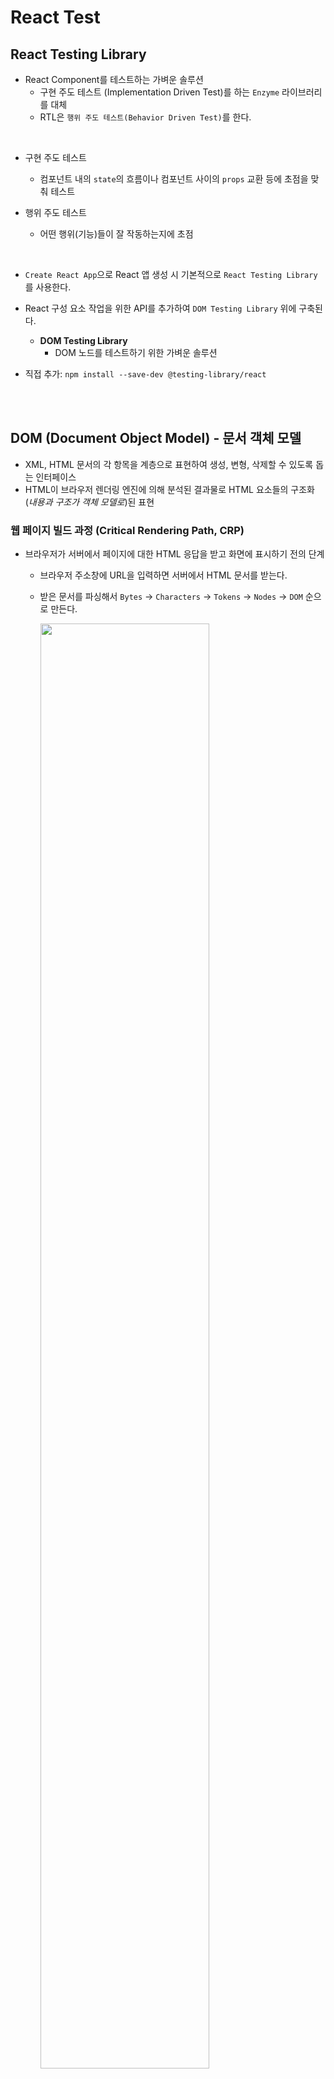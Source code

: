 # React Test

## React Testing Library

- React Component를 테스트하는 가벼운 솔루션
  - 구현 주도 테스트 (Implementation Driven Test)를 하는 `Enzyme` 라이브러리를 대체
  - RTL은 `행위 주도 테스트(Behavior Driven Test)`를 한다.

<br>

- 구현 주도 테스트
  - 컴포넌트 내의 `state`의 흐름이나 컴포넌트 사이의 `props` 교환 등에 초점을 맞춰 테스트

- 행위 주도 테스트
  - 어떤 행위(기능)들이 잘 작동하는지에 초점

<br>

- `Create React App`으로 React 앱 생성 시 기본적으로 `React Testing Library`를 사용한다.
- React 구성 요소 작업을 위한 API를 추가하여 `DOM Testing Library` 위에 구축된다.
  - **DOM Testing Library**
    - DOM 노드를 테스트하기 위한 가벼운 솔루션

- 직접 추가: `npm install --save-dev @testing-library/react`

<br><br>

## DOM (Document Object Model) - 문서 객체 모델

- XML, HTML 문서의 각 항목을 계층으로 표현하여 생성, 변형, 삭제할 수 있도록 돕는 인터페이스
- HTML이 브라우저 렌더링 엔진에 의해 분석된 결과물로 HTML 요소들의 구조화(*내용과 구조가 객체 모델로*)된 표현

### 웹 페이지 빌드 과정 (Critical Rendering Path, CRP)

- 브라우저가 서버에서 페이지에 대한 HTML 응답을 받고 화면에 표시하기 전의 단계
  - 브라우저 주소창에 URL을 입력하면 서버에서 HTML 문서를 받는다.
  - 받은 문서를 파싱해서 `Bytes` -> `Characters` -> `Tokens` -> `Nodes` -> `DOM` 순으로 만든다.

    <img src="01_React/img/rendering_test1.PNG" width="77%" />

- 웹 브라우저가 HTML 문서를 읽고, 스타일을 입힌 후 뷰포트에 표시하기까지의 과정
- [브라우저 렌더링 정리](https://github.com/in3166/TIL2/blob/main/docs/05_ETC/%EB%B8%8C%EB%9D%BC%EC%9A%B0%EC%A0%80_%EB%A0%8C%EB%8D%94%EB%A7%81.md)

<img src="01_React/img/cra_path.PNG" width="77%" />

<br>

- 과정 요약
  - DOM 트리까지
    - 문서를 읽어 파싱하고 어떤 내용을 페이지에 렌더링할지 결정
    - HTML, CSS + JavaScript

  - 렌더 트리 단계
    - 브라우저가 DOM과 CSSOM을 결합
    - 화면에 보이는 모든 콘텐츠와 스타일 정보를 포함하는 최종 렌더링 트리를 출력
    - 화면에 표시되는 모든 노드의 콘텐츠 및 스타일 정보를 포함
  
  - 레이아웃
    - 브라우저가 페이지에 표시되는 각 요소의 크기와 위치를 계산하는 단계
  
  - 페인트
    - 브라우저는 레이아웃 결과를 선택하고 픽셀을 화면에 표시한다.

<br>

## 프로젝트 생성하기

`npm create-react-app <project-directory>`

- `babel`, `webpack` 등을 따로 설정해주지 않아도 된다.
  - `babel`: 최신 자바스크립트 문법을 지원하지 않는 브라우저에서도 코드가 실행될 수 있게 변환
  - `webpack`: modern JavaScript application을 위한 `static module bundler`
    - 웹팩이 앱을 처리하면 내부적으로 프로젝트가 필요한 모든 모듈을 맵핑한 `dependency graph`를 빌드하고 하나 이상의 번들을 생성한다.

<br><br>

## Jest

- FaceBook에서 만든 테스팅 프레임 워크
- 최소한의 설정으로 동작, Test Case를 만들어 애플리케이션 코드가 잘 돌아가는지 확인한다.
- 단위(unit) 테스트를 위해 사용

<br>

- `React Testing Library`을 사용해 DOM을 렌더링하고 그 DOM을 `Jest`로 테스팅한다. (ex. RTL: `render()`, Jest: `expect()`)
- 또한, 테스트 코드를 짠 파일을 찾는 역할도 한다.
  - `filename.test.js`, `filename.spec.js`, `/tests`
  - 파일명에 `test`나 `spec`이 있거나 폴더명을 `tests`라고 설정 시 찾을 수 있다.

### Jest 시작하기

- Jest 라이브러리 설치: `npm install jest --save-dev`
- Test 스크립트 변경: `"test": "jest" or "jest --watchAll"`

- 테스트를 작성할 폴더 및 파일 기본 구조 생성

  ```md
  Test -> 단위 테스트 폴더 -> 단위 테스트 파일 '<대상 이름>.test.js'
       -> 통합 테스트 폴더 -> 통합 테스트 파일 '<대상이름>.test.init.js'
  ```

- `CRA`로 프로젝트 생성 시 이미 설치되어 있다.

<br>

### Jest 파일 구조 및 사용법

- `describe`: 여러 관련 테스트를 그룹화
- `it (= test)`: 개별 테스트를 수행하는 곳, 각 테스트를 작은 문장처럼 설명
- `expect`: expect 함수는 값을 테스트할 때마다 사용, matcher와 함께 사용됨
- `matcher`: 다른 방법으로 값을 테스트 하도록 사용 (`toBeTruthy()`, `toStringEqual`() 등)

```js

describe
  test (it){
    expect <-> matcher  
  }

  test (it){
    expect <-> matcher
  }
  //...

// 실제 예제
describe("Product Controller Create", () => {
  beforeEach(() => {
    req.body = newProduct;
  });

  it("should have a createProduct function", () => {
    expect(typeof productController.createProduct).tobe("function");
  });
  // ...
});
```

<br><br>

## React Testing Library 주요 API

- 프로젝트에서 기본 테스트 해보기
`npm test`

```js
// App.test.js
import { render, screen } from '@testing-library/react';
import App from './App';

test('renders learn react link', () => {
  // const {getByText} = render(<App />); 추천하지 않음
  render(<App />);
  const linkElement = screen.getByText(/learn react/i);
  expect(linkElement).toBeInTheDocument(); // element가 document에 존재하는지
});
```

- `render` 함수: DOM에 컴포넌트를 렌더링하느 함수
  - 인자로 렌더링할 컴포넌트를 받음
  - return: RTL에서 제공하는 쿼리함수와 기타 유틸리티 함수를 가진 객체 반환
  - Destructing 문법으로 원하는 쿼리만 가져올 수 있지만 소스 코드가 복잡해질 수 있어 `screen` 객체를 사용한다.
  - 쿼리 함수를 이용해 테스트를 진행

<br>

### 쿼리 함수

- 쿼리: 페이지에서 요소를 찾기 위해 테스트 라이브러리가 제공하는 방법
  - 여러 유형의 쿼리(`get`, `find`, `query`)가 존재
  - 유형 별로 요소의 발견되는지에 따라 오류를 발생시키는지 혹은 `Promise`를 반환하고 다시 시도하는지 다르다.

<br>

- `getBy...`
  - 쿼리에 일치하는 노드 반환
  - 요소가 없거나 둘 이상 일치하면 오류 발생
  - 둘 이상이 예상 되면 `getAllBy` 사용

- `queryBy...`
  - 쿼리에 일치하는 노드를 반환
  - 요소가 없으면 `null` 반환
  - 둘 이상 일치 시 오류 반환
  - 둘 이상 예상 시 `queryAllBy` 사용

- `findBy...`
  - 쿼리에 일치하는 요소 발견되면 `solved`되는 `Promise` 반환
  - 요소가 없거나 기본 제한 시간(1000ms) 후에 둘 이상 요소 발견 시 `reject`된다.
  - 둘 이상 예상 시 `findAllBy` 사용
  - `getBy` + `waitFor`

- `waitFor`: 일정 기간 기다려야 할 때 사용하여 기대가 통과할 때까지 기다릴 수 있다.

| 쿼리 유형 | 0 Matches | 1 Match | > 1 Matches | Retry(Async/Await) |
| -|-|-|-|-|
|`getBy...` | Throw Error | Return Element | Throw Error | X |
|`queryBy...`| Return Null | Return Element | Throw Error | X |
|`findBy...`| Throw Error | Return Element | Throw Error | O |
|Muliple Elements
|`getAllBy...`| Throw Error | Return Array | Return Array | X |
|`queryAllBy...`| Return `[]` | Return Array | Return Array | X |
|`findAllBy...`| Throw Error | Return Array | Return Array | O |

<br><br>

## ESLint Plugins

- 개발자가 규칙을 가지고 코드를 짤 수 있게 도와주는 라이브러리
- 가이드 라인 제시, 문법에 오류 발생 시 알려주는 역할
- 포멧터(Formatter) 역할도 하지만 주요 기능은 문법 오류를 잡아준다.

### ESLint 설치하기

- VSCode에서 `ESLint 익스텐션` 설치
  - CRA 프로젝트는 기본으로 eslint가 설정되어 있지만 VSCode에서 바로 확인할 수 없고 터미널에서 확인 가능

- eslint 설정파일 생성
  - `package.json`의 `eslintConfig` 부분 삭제 후 `.eslintrc.json` 파일 생성

- Testing을 위한 ESLint Plugins 설치
  - Plugins?
    - eslint에서 기본으로 제공하지 않는 규칙들을 플러그인을 통해 사용

  ```terminal
  npm install eslint-plugin-testing-library eslint-plugin-jest-dom --save-dev
  ```

- esilint 설정 파일 추가
  - 'plugins' 항목: 플러그인 추가
  - 'extends' 항목: 추가한 플러그인을 사용하겠다고 규칙 설정
  - 'rule` 항목: 규칙을 직접 변경하고자 할 때 설정

```json
{
  "plugins": ["testing-library", "jest-dom"],
  "extends": [
    "react-app",
    "react-app/jest",
    "plugin:testing-library/react",
    "plugin:jest-dom/recommended"
  ]
}
```

<br>

## Prettier 설치 및 설정

- 주로 코드 형식을 맞추는데 사용
- 코드 포멧터 역할

### Prettier 설치하기

- `npm`으로 설치: 포맷을 공유하면 같이 개발하기 용이
- `VSCode` 익스텐션으로 설치: 혼자 편하게 사용가능

<br><br>

## Test Driven Development (TDD)

- 실제 코드 작성 전 테스트 코드를 먼저 작성
- 그 후, 테스트 코드를 Pass할 수 있는 실제 코드를 작성

### TDD 장점

- 많은 기능을 테스트하기에 코드에 안정성 부여
- 실제 개발하면서 많은 시간이 소요되는 부분은 디버깅 부분이다. TDD를 사용하면 디버깅 시간이 줄어들고 개발 시간도 줄어든다.
- 소스 코드를 신중히 짜게 되므로 께끗하고 간결한 코드가 나올 확률이 높다.

<br><br><br>

<출처>

- [따라하며 배우는 리액트 테스트](https://www.inflearn.com/course/%EB%94%B0%EB%9D%BC%ED%95%98%EB%8A%94-%EB%A6%AC%EC%95%A1%ED%8A%B8-%ED%85%8C%EC%8A%A4%ED%8A%B8)
